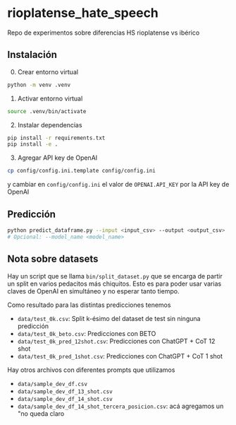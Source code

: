 # rioplatense_hate_speech

Repo de experimentos sobre diferencias HS rioplatense vs ibérico

## Instalación

0. Crear entorno virtual

```bash
python -m venv .venv
```

1. Activar entorno virtual

```bash
source .venv/bin/activate
```

2. Instalar dependencias

```bash
pip install -r requirements.txt
pip install -e .
```

3. Agregar API key de OpenAI

```bash
cp config/config.ini.template config/config.ini
```

y cambiar en `config/config.ini` el valor de `OPENAI.API_KEY` por la API key de OpenAI

## Predicción

```bash
python predict_dataframe.py --input <input_csv> --output <output_csv>
# Opcional: --model_name <model_name>
```

## Nota sobre datasets

Hay un script que se llama `bin/split_dataset.py` que se encarga de partir un split en varios pedacitos más chiquitos. Esto es para poder usar varias claves de OpenAI en simultáneo y no esperar tanto tiempo.

Como resultado para las distintas predicciones tenemos

- `data/test_0k.csv`: Split k-ésimo del dataset de test sin ninguna predicción
- `data/test_0k_beto.csv`: Predicciones con BETO
- `data/test_0k_pred_12shot.csv`: Predicciones con ChatGPT + CoT 12 shot
- `data/test_0k_pred_1shot.csv`: Predicciones con ChatGPT + CoT 1 shot

Hay otros archivos con diferentes prompts que utilizamos

- `data/sample_dev_df.csv`
- `data/sample_dev_df_13_shot.csv`
- `data/sample_dev_df_14_shot.csv`
- `data/sample_dev_df_14_shot_tercera_posicion.csv`: acá agregamos un "no queda claro
